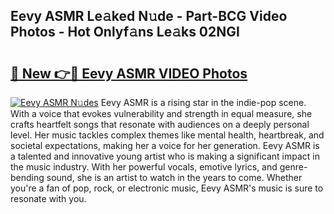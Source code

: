 ## Eevy ASMR Le𝚊ked N𝚞de - Part-BCG Video Photos - Hot Onlyf𝚊ns Le𝚊ks 02NGI

# <h2><a href="http://ab87974.deff.icu/?id=Eevy+ASMR">🔗 New 👉🔴 Eevy ASMR VIDEO Photos</a></h2>

[![Eevy ASMR N𝚞des](https://i.imgur.com/rIISA9y.gif)](http://ab87974.deff.icu/?id=Eevy+ASMR)
Eevy ASMR is a rising star in the indie-pop scene. With a voice that evokes vulnerability and strength in equal measure, she crafts heartfelt songs that resonate with audiences on a deeply personal level. Her music tackles complex themes like mental health, heartbreak, and societal expectations, making her a voice for her generation. Eevy ASMR is a talented and innovative young artist who is making a significant impact in the music industry. With her powerful vocals, emotive lyrics, and genre-bending sound, she is an artist to watch in the years to come. Whether you're a fan of pop, rock, or electronic music, Eevy ASMR's music is sure to resonate with you.
